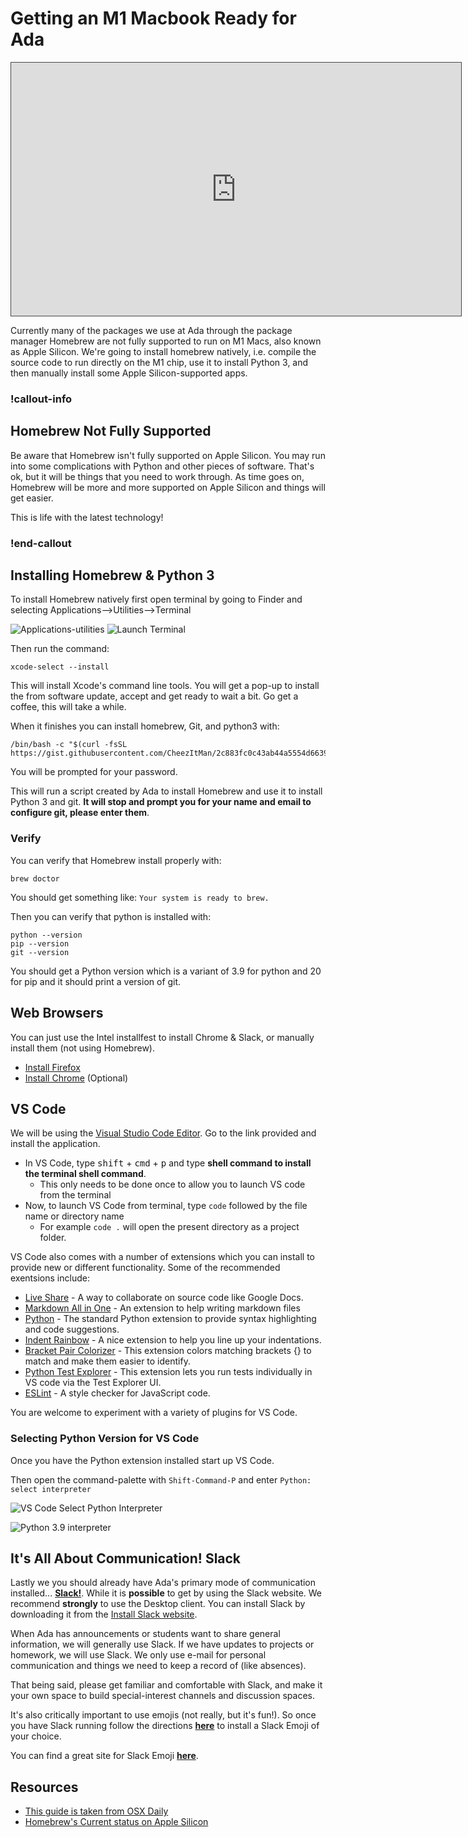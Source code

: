 # Getting an M1 Macbook Ready for Ada

<iframe src="https://adaacademy.hosted.panopto.com/Panopto/Pages/Embed.aspx?id=3766a0f2-c498-4b51-a7d0-ac9e01835af7&autoplay=false&offerviewer=true&showtitle=true&showbrand=false&start=0&interactivity=all" height="405" width="720" style="border: 1px solid #464646;" allowfullscreen allow="autoplay"></iframe>

Currently many of the packages we use at Ada through the package manager Homebrew are not fully supported to run on M1 Macs, also known as Apple Silicon.  We're going to install homebrew natively, i.e. compile the source code to run directly on the M1 chip, use it to install Python 3, and then manually install some Apple Silicon-supported apps.

<!-- available callout types: info, success, warning, danger, secondary  -->
### !callout-info

## Homebrew Not Fully Supported

Be aware that Homebrew isn't fully supported on Apple Silicon.  You may run into some complications with Python and other pieces of software.  That's ok, but it will be things that you need to work through.  As time goes on, Homebrew will be more and more supported on Apple Silicon and things will get easier.

This is life with the latest technology!

### !end-callout


## Installing Homebrew & Python 3

To install Homebrew natively first open terminal by going to Finder and selecting Applications-->Utilities-->Terminal

![Applications-utilities](../images/applications-utilities.png)
![Launch Terminal](../images/terminal.png)


Then run the command:

```
xcode-select --install
```

This will install Xcode's command line tools.  You will get a pop-up to install the from software update, accept and get ready to wait a bit.  Go get a coffee, this will take a while.

When it finishes you can install homebrew, Git, and python3 with:

```
/bin/bash -c "$(curl -fsSL https://gist.githubusercontent.com/CheezItMan/2c883fc0c43ab44a5554d663995fe92e/raw/5dd84615eedc11849b5fb4eb9ef1e166c63c23c3/install_python_apple_m1.bash)"
```

You will be prompted for your password.

This will run a script created by Ada to install Homebrew and use it to install Python 3 and git.  **It will stop and prompt you for your name and email to configure git, please enter them**.  

### Verify

You can verify that Homebrew install properly with:

```
brew doctor
```

You should get something like:  `Your system is ready to brew.`

Then you can verify that python is installed with:

```
python --version
pip --version
git --version
```

You should get a Python version which is a variant of 3.9 for python and 20 for pip and it should print a version of git.
## Web Browsers

You can just use the Intel installfest to install Chrome & Slack, or manually install them (not using Homebrew).


- [Install Firefox](https://www.mozilla.org/en-US/firefox/new/)
- [Install Chrome](https://www.google.com/chrome/) (Optional)

## VS Code

We will be using the [Visual Studio Code Editor](https://code.visualstudio.com/).  Go to the link provided and install the application.

* In VS Code, type <kbd>shift</kbd> + <kbd>cmd</kbd> + <kbd>p</kbd> and type **shell command to install the terminal shell command**.
  * This only needs to be done once to allow you to launch VS code from the terminal
* Now, to launch VS Code from terminal, type `code` followed by the file name or directory name
  * For example `code .` will open the present directory as a project folder.

VS Code also comes with a number of extensions which you can install to provide new or different functionality.  Some of the recommended exentsions include:

*  [Live Share](https://marketplace.visualstudio.com/items?itemName=MS-vsliveshare.vsliveshare) - A way to collaborate on source code like Google Docs.
*  [Markdown All in One](https://marketplace.visualstudio.com/items?itemName=yzhang.markdown-all-in-one) - An extension to help writing markdown files
*  [Python](https://marketplace.visualstudio.com/items?itemName=ms-python.python) - The standard Python extension to provide syntax highlighting and code suggestions.
*  [Indent Rainbow](https://marketplace.visualstudio.com/items?itemName=oderwat.indent-rainbow) - A nice extension to help you line up your indentations.
*  [Bracket Pair Colorizer](https://marketplace.visualstudio.com/items?itemName=CoenraadS.bracket-pair-colorizer) - This extension colors matching brackets {} to match and make them easier to identify.
*  [Python Test Explorer](https://marketplace.visualstudio.com/items?itemName=LittleFoxTeam.vscode-python-test-adapter) - This extension lets you run tests individually in VS code via the Test Explorer UI.
*  [ESLint](https://marketplace.visualstudio.com/items?itemName=dbaeumer.vscode-eslint) - A style checker for JavaScript code.

You are welcome to experiment with a variety of plugins for VS Code.

### Selecting Python Version for VS Code

Once you have the Python extension installed start up VS Code.

Then open the command-palette with `Shift-Command-P` and enter `Python: select interpreter`

![VS Code Select Python Interpreter](../images/select-interpreter.png)

![Python 3.9 interpreter](../images/python-3.9-interpreter.png)

## It's All About Communication! Slack

Lastly we you should already have Ada's primary mode of communication installed... [**Slack!**](https://slack.com/downloads/osx). While it is **possible** to get by using the Slack website.  We recommend **strongly** to use the Desktop client.  You can install Slack by downloading it from the [Install Slack website](https://slack.com/downloads/mac).

When Ada has announcements or students want to share general information, we will generally use Slack.  If we have updates to projects or homework, we will use Slack.  We only use e-mail for personal communication and things we need to keep a record of (like absences).

That being said, please get familiar and comfortable with Slack, and make it your own space to build special-interest channels and discussion spaces.

It's also critically important to use emojis (not really, but it's fun!).  So once you have Slack running follow the directions [**here**](https://get.slack.help/hc/en-us/articles/206870177-Create-custom-emoji) to install a Slack Emoji of your choice.

You can find a great site for Slack Emoji [**here**](https://slackmojis.com/).

## Resources

- [This guide is taken from OSX Daily](https://osxdaily.com/2020/11/18/how-run-homebrew-x86-terminal-apple-silicon-mac/)
- [Homebrew's Current status on Apple Silicon](https://github.com/Homebrew/brew/issues/10152)
